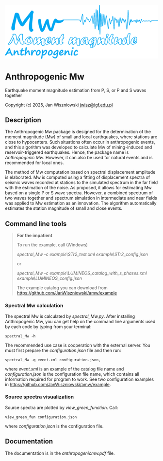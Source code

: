 ![Alt text](docs/imgs/logo_mw_blue.png)

# Anthropogenic Mw

Earthquake moment magnitude estimation from P, S, or P and S waves together

Copyright (c) 2025, Jan Wiszniowski <jwisz@igf.edu.pl>

## Description

The Anthropogenic Mw package is designed for the determination of the moment magnitude (Mw)
of small and local earthquakes, where stations are close to hypocenters.
Such situations often occur in anthropogenic events, and this algorithm was developed to calculate Mw
of mining-induced and reservoir-triggered earthquakes. Hence, the package name is *Anthropogenic Mw*.
However, it can also be used for natural events and is recommended for local ones.

The method of Mw computation based on spectral displacement amplitude is elaborated.
Mw is computed using a fitting of displacement spectra of seismic waves recorded at stations
to the simulated spectrum in the far field with the estimation of the noise.
As proposed, it allows for estimating Mw based on a single P or S wave spectra.
However, a combined spectrum of two waves together and spectrum simulation in intermediate and near fields
was applied to Mw estimation as an innovation.
The algorithm automatically estimates the station magnitude of small and close events.

## Command line tools

>**For the impatient**
>
>To run the example, call (Windows)
>
>   *spectral_Mw -c example\STr2_test.xml example\STr2_config.json*
> 
>or
>
>   *spectral_Mw -c example\LUMINEOS_catalog_with_s_phases.xml example\LUMINEOS_config.json*
>
>The example catalog you can download from https://github.com/JanWiszniowski/amw/example

### Spectral Mw calculation

The spectral Mw is calculated by *spectral_Mw.py*. After installing Anthropogenic Mw,
you can get help on the command line arguments used by each code by typing from your terminal:

    spectral_Mw -h

The recommended use case is cooperation with the external server.
You must first prepare the *configuration.json* file and then run:

    spectral_Mw -q event.xml configuration.json,

where *event.xml* is an example of the catalog file name
and *configuration.json* is the configuration file name,
which contains all information required for program to work.
See two configuration examples in https://github.com/JanWiszniowski/amw/example.

### Source spectra visualization

Source spectra are plotted by *view_green_function*.
Call:

    view_green_fun configuration.json
	
where *configuration.json* is the configuration file.

## Documentation

The documentation is in the *anthropogenicmw.pdf* file.
